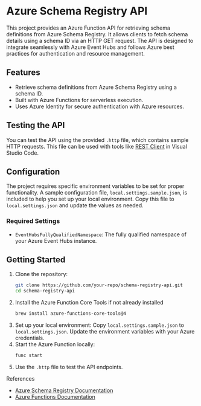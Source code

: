 # Azure Schema Registry API

This project provides an Azure Function API for retrieving schema definitions from Azure Schema Registry. It allows clients to fetch schema details using a schema ID via an HTTP GET request. The API is designed to integrate seamlessly with Azure Event Hubs and follows Azure best practices for authentication and resource management.

## Features
- Retrieve schema definitions from Azure Schema Registry using a schema ID.
- Built with Azure Functions for serverless execution.
- Uses Azure Identity for secure authentication with Azure resources.

## Testing the API
You can test the API using the provided `.http` file, which contains sample HTTP requests. This file can be used with tools like [REST Client](https://marketplace.visualstudio.com/items?itemName=humao.rest-client) in Visual Studio Code.

## Configuration
The project requires specific environment variables to be set for proper functionality. A sample configuration file, `local.settings.sample.json`, is included to help you set up your local environment. Copy this file to `local.settings.json` and update the values as needed.

### Required Settings
- `EventHubsFullyQualifiedNamespace`: The fully qualified namespace of your Azure Event Hubs instance.

## Getting Started
1. Clone the repository:
   ```bash
   git clone https://github.com/your-repo/schema-registry-api.git
   cd schema-registry-api
2. Install the Azure Function Core Tools if not already installed 
   ```bash
   brew install azure-functions-core-tools@4
3. Set up your local environment:
   Copy `local.settings.sample.json` to `local.settings.json`.
   Update the environment variables with your Azure credentials.
4. Start the Azure Function locally:
   ```bash
   func start
5. Use the `.http` file to test the API endpoints.

References
- [Azure Schema Registry Documentation](https://learn.microsoft.com/en-us/azure/event-hubs/schema-registry-overview)
- [Azure Functions Documentation](https://learn.microsoft.com/en-us/azure/azure-functions/)
